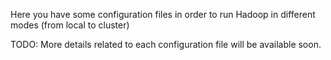 Here you have some configuration files in order to run Hadoop in different modes (from local to cluster)

TODO: More details related to each configuration file will be available soon.
